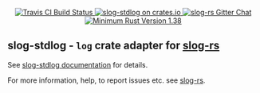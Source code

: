 <p align="center">
  <a href="https://travis-ci.org/slog-rs/stdlog">
      <img src="https://img.shields.io/travis/slog-rs/stdlog/master.svg" alt="Travis CI Build Status">
  </a>

  <a href="https://crates.io/crates/slog-stdlog">
      <img src="https://img.shields.io/crates/d/slog-stdlog.svg" alt="slog-stdlog on crates.io">
  </a>

  <a href="https://gitter.im/slog-rs/slog">
      <img src="https://img.shields.io/gitter/room/slog-rs/slog.svg" alt="slog-rs Gitter Chat">
  </a>

  <a href="https://blog.rust-lang.org/2019/11/07/Rust-1.39.0.html">
      <img src="https://img.shields.io/badge/rust-1.39%2B-orange.svg" alt="Minimum Rust Version 1.38">
  </a>
</p>

## slog-stdlog - `log` crate adapter for [slog-rs]

See [slog-stdlog documentation](https://docs.rs/slog-stdlog) for details.

For more information, help, to report issues etc. see [slog-rs][slog-rs].

[slog-rs]: //github.com/slog-rs/slog
